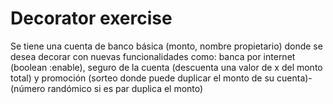 # Decorator exercise

Se tiene una cuenta de banco básica (monto, nombre propietario) donde se desea
decorar con nuevas funcionalidades como: banca por internet (boolean :enable), seguro
de la cuenta (descuenta una valor de x del monto total) y promoción (sorteo donde puede duplicar el monto de su cuenta)- (número randómico si es par duplica el monto)